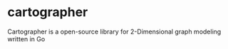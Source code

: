 # cartographer
Cartographer is a open-source library for 2-Dimensional graph modeling written in Go
